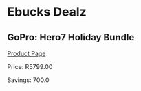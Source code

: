 
# Ebucks Dealz
## GoPro: Hero7 Holiday Bundle
[Product Page](https://www.ebucks.com/web/shop/productSelected.do?prodId=1095629595&catId=1158502431)

Price: R5799.00

Savings: 700.0


	